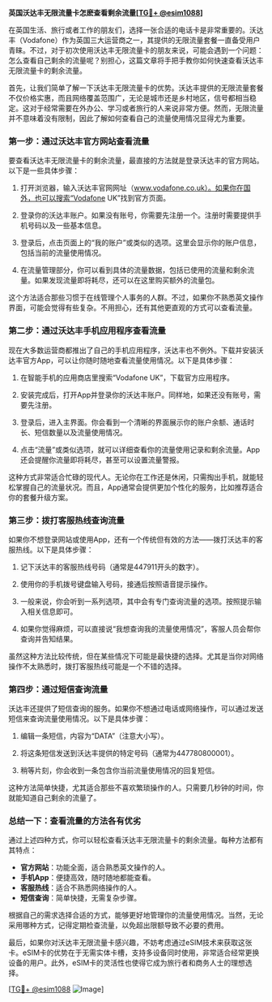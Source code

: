 **英国沃达丰无限流量卡怎麽查看剩余流量[[TG💪+ @esim1088](https://t.me/s/esim1088)]**

在英国生活、旅行或者工作的朋友们，选择一张合适的电话卡是非常重要的。沃达丰（Vodafone）作为英国三大运营商之一，其提供的无限流量套餐一直备受用户青睐。不过，对于初次使用沃达丰无限流量卡的朋友来说，可能会遇到一个问题：怎么查看自己剩余的流量呢？别担心，这篇文章将手把手教你如何快速查看沃达丰无限流量卡的剩余流量。

首先，让我们简单了解一下沃达丰无限流量卡的优势。沃达丰提供的无限流量套餐不仅价格实惠，而且网络覆盖范围广，无论是城市还是乡村地区，信号都相当稳定。这对于经常需要在外办公、学习或者旅行的人来说非常方便。然而，无限流量并不意味着没有限制，因此了解如何查看自己的流量使用情况显得尤为重要。

### **第一步：通过沃达丰官方网站查看流量**

要查看沃达丰无限流量卡的剩余流量，最直接的方法就是登录沃达丰的官方网站。以下是一些具体步骤：

1. 打开浏览器，输入沃达丰官网网址（www.vodafone.co.uk）。如果你在国外，也可以搜索“Vodafone UK”找到官方页面。
   
2. 登录你的沃达丰账户。如果没有账号，你需要先注册一个。注册时需要提供手机号码以及一些基本信息。

3. 登录后，点击页面上的“我的账户”或类似的选项。这里会显示你的账户信息，包括当前的流量使用情况。

4. 在流量管理部分，你可以看到具体的流量数据，包括已使用的流量和剩余流量。如果发现流量即将耗尽，还可以在这里购买额外的流量包。

这个方法适合那些习惯于在线管理个人事务的人群。不过，如果你不熟悉英文操作界面，可能会觉得有些复杂。不用担心，还有其他更直观的方式可以查看流量。

### **第二步：通过沃达丰手机应用程序查看流量**

现在大多数运营商都推出了自己的手机应用程序，沃达丰也不例外。下载并安装沃达丰官方App，可以让你随时随地查看流量使用情况。以下是具体步骤：

1. 在智能手机的应用商店里搜索“Vodafone UK”，下载官方应用程序。

2. 安装完成后，打开App并登录你的沃达丰账户。同样地，如果还没有账号，需要先注册。

3. 登录后，进入主界面。你会看到一个清晰的界面展示你的账户余额、通话时长、短信数量以及流量使用情况。

4. 点击“流量”或类似选项，就可以详细查看你的流量使用记录和剩余流量。App还会提醒你流量即将耗尽，甚至可以设置流量警报。

这种方式非常适合忙碌的现代人。无论你在工作还是休闲，只需掏出手机，就能轻松掌握自己的流量状况。而且，App通常会提供更加个性化的服务，比如推荐适合你的套餐升级方案。

### **第三步：拨打客服热线查询流量**

如果你不想登录网站或使用App，还有一个传统但有效的方法——拨打沃达丰的客服热线。以下是具体步骤：

1. 记下沃达丰的客服热线号码（通常是447911开头的数字）。

2. 使用你的手机拨号键盘输入号码，接通后按照语音提示操作。

3. 一般来说，你会听到一系列选项，其中会有专门查询流量的选项。按照提示输入相关信息即可。

4. 如果你觉得麻烦，可以直接说“我想查询我的流量使用情况”，客服人员会帮你查询并告知结果。

虽然这种方法比较传统，但在某些情况下可能是最快捷的选择。尤其是当你对网络操作不太熟悉时，拨打客服热线可能是一个不错的选择。

### **第四步：通过短信查询流量**

沃达丰还提供了短信查询的服务。如果你不想通过电话或网络操作，可以通过发送短信来查询流量使用情况。以下是具体步骤：

1. 编辑一条短信，内容为“DATA”（注意大小写）。

2. 将这条短信发送到沃达丰提供的特定号码（通常为447780800001）。

3. 稍等片刻，你会收到一条包含你当前流量使用情况的回复短信。

这种方法简单快捷，尤其适合那些不喜欢繁琐操作的人。只需要几秒钟的时间，你就能知道自己剩余的流量了。

### **总结一下：查看流量的方法各有优劣**

通过上述四种方式，你可以轻松查看沃达丰无限流量卡的剩余流量。每种方法都有其特点：

- **官方网站**：功能全面，适合熟悉英文操作的人。
- **手机App**：便捷高效，随时随地都能查看。
- **客服热线**：适合不熟悉网络操作的人。
- **短信查询**：简单快捷，无需复杂步骤。

根据自己的需求选择合适的方式，能够更好地管理你的流量使用情况。当然，无论采用哪种方式，记得定期检查流量，以免超出限额导致不必要的费用。

最后，如果你对沃达丰无限流量卡感兴趣，不妨考虑通过eSIM技术来获取这张卡。eSIM卡的优势在于无需实体卡槽，支持多设备同时使用，非常适合经常更换设备的用户。此外，eSIM卡的灵活性也使得它成为旅行者和商务人士的理想选择。

[[TG💪+ @esim1088](https://t.me/s/esim1088) ![Image](https://i.postimg.cc/4NQfJmqS/Snipaste-2025-05-13-00-14-12.png)]